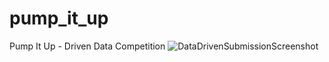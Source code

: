 # pump_it_up
Pump It Up - Driven Data Competition
![DataDrivenSubmissionScreenshot](https://user-images.githubusercontent.com/64887285/148753857-b3ce44e0-a44d-4171-8098-a1dfa7f1a71e.png)
